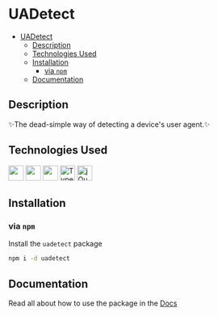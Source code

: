 # UADetect

- [UADetect](#uadetect)
  - [Description](#description)
  - [Technologies Used](#technologies-used)
  - [Installation](#installation)
    - [via `npm`](#via-npm)
  - [Documentation](#documentation)


## Description

✨The dead-simple way of detecting a device's user agent.✨

## Technologies Used
<img src="https://upload.wikimedia.org/wikipedia/commons/thumb/d/db/Npm-logo.svg/1920px-Npm-logo.svg.png" width="30px">
<img src="https://upload.wikimedia.org/wikipedia/commons/thumb/d/d9/Node.js_logo.svg/1280px-Node.js_logo.svg.png" width="30px">
<img src="https://logos-download.com/wp-content/uploads/2019/01/JavaScript_Logo.png" width="30px">
<img alt="TypeScript" width="30px" src="https://blog.jeremylikness.com/blog/2019-03-05_typescript-for-javascript-developers-by-refactoring-part-1-of-2/images/1.jpeg"/>
<img alt="jQuery" width="30px" src="https://jquery.com/jquery-wp-content/themes/jquery.com/i/favicon.ico">

## Installation
### via `npm`

Install the `uadetect` package

```bash
npm i -d uadetect
```


## Documentation

Read all about how to use the package in the [Docs](/docs/index.md)